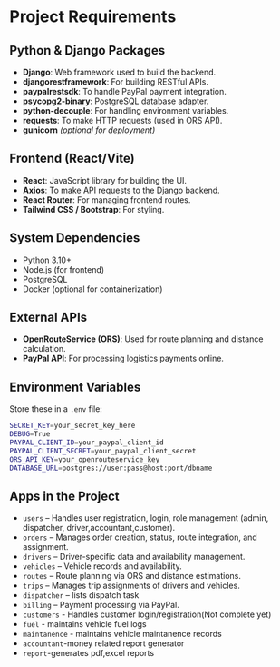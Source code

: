 # Project Requirements

## Python & Django Packages

- **Django**: Web framework used to build the backend.
- **djangorestframework**: For building RESTful APIs.
- **paypalrestsdk**: To handle PayPal payment integration.
- **psycopg2-binary**: PostgreSQL database adapter.
- **python-decouple**: For handling environment variables.
- **requests**: To make HTTP requests (used in ORS API).
- **gunicorn** *(optional for deployment)*

## Frontend (React/Vite)
- **React**: JavaScript library for building the UI.
- **Axios**: To make API requests to the Django backend.
- **React Router**: For managing frontend routes.
- **Tailwind CSS / Bootstrap**: For styling.

## System Dependencies
- Python 3.10+
- Node.js (for frontend)
- PostgreSQL
- Docker (optional for containerization)

## External APIs
- **OpenRouteService (ORS)**: Used for route planning and distance calculation.
- **PayPal API**: For processing logistics payments online.

## Environment Variables

Store these in a `.env` file:

```bash
SECRET_KEY=your_secret_key_here
DEBUG=True
PAYPAL_CLIENT_ID=your_paypal_client_id
PAYPAL_CLIENT_SECRET=your_paypal_client_secret
ORS_API_KEY=your_openrouteservice_key
DATABASE_URL=postgres://user:pass@host:port/dbname
```

## Apps in the Project

-   `users` – Handles user registration, login, role management (admin, dispatcher, driver,accountant,customer).
-   `orders` – Manages order creation, status, route integration, and assignment.
-   `drivers` – Driver-specific data and availability management.
-   `vehicles` – Vehicle records and availability.
-   `routes` – Route planning via ORS and distance estimations.
-   `trips` – Manages trip assignments of drivers and vehicles.
-   `dispatcher` – lists dispatch task
-   `billing` – Payment processing via PayPal.
-   `customers` - Handles customer login/registration(Not complete yet)
-   `fuel` - maintains vehicle fuel logs
-   `maintanence` - maintains vehicle maintanence records
-   `accountant`-money related report generator
-   `report`-generates pdf,excel reports